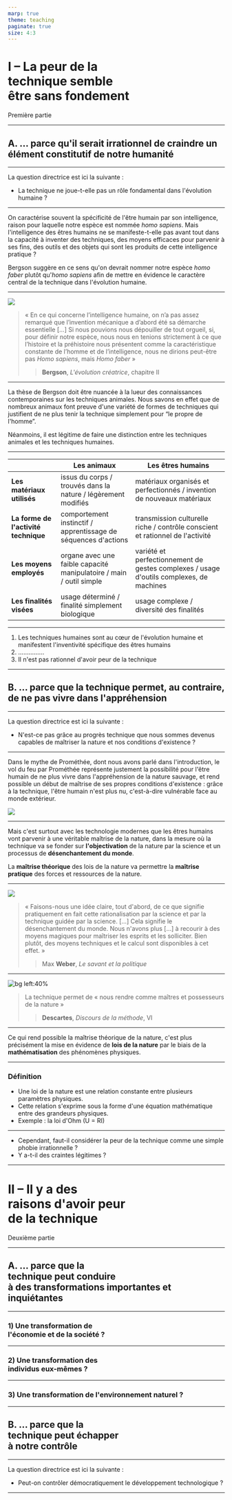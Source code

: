 ```yaml
---
marp: true
theme: teaching
paginate: true
size: 4:3
---
```


<!-- _class: partie -->
# I – La peur de la<br> technique semble<br> être sans fondement <!-- fit-->
Première partie

---
<!-- _class: souspartie fpppp -->
## A. … parce qu'il serait irrationnel de craindre un élément constitutif de notre humanité

---
<!-- _class: fpppppppppppp -->
La question directrice est ici la suivante : 
- La technique ne joue-t-elle pas un rôle fondamental dans l'évolution humaine ?

---
<!-- _class: fppp -->
On caractérise souvent la spécificité de l'être humain par son intelligence, raison pour laquelle notre espèce est nommée _homo sapiens_. Mais l'intelligence des êtres humains ne se manifeste-t-elle pas avant tout dans la capacité à inventer des techniques, des moyens efficaces pour parvenir à ses fins, des outils et des objets qui sont les produits de cette intelligence pratique ?

Bergson suggère en ce sens qu'on devrait nommer notre espèce _homo faber_ plutôt qu'_homo sapiens_ afin de mettre en évidence le caractère central de la technique dans l'évolution humaine.

---
<!-- _class: citationM1 fm-->
![](https://upload.wikimedia.org/wikipedia/commons/e/ed/Henri_Bergson_%28Nobel%29.jpg)

>« En ce qui concerne l’intelligence humaine, on n’a pas assez remarqué que l’invention mécanique a d’abord été sa démarche essentielle […] Si nous pouvions nous dépouiller de tout orgueil, si, pour définir notre espèce, nous nous en tenions strictement à ce que l’histoire et la préhistoire nous présentent comme la caractéristique constante de l’homme et de l’intelligence, nous ne dirions peut-être pas _Homo sapiens_, mais _Homo faber_ »
>> **Bergson**, _L'évolution créatrice_, chapitre II 

---
<!-- _class: fpppppp-->
La thèse de Bergson doit être nuancée à la lueur des connaissances contemporaines sur les techniques animales. Nous savons en effet que de nombreux animaux font preuve d'une variété de formes de techniques qui justifient de ne plus tenir la technique simplement pour “le propre de l'homme”.

Néanmoins, il est légitime de faire une distinction entre les techniques animales et les techniques humaines.

---
<!-- _class: fmmmmmmm-->

||Les animaux|Les êtres humains|
|-|-|-|
|**Les matériaux utilisés**|issus du corps / trouvés dans la nature / légèrement modifiés|matériaux organisés et perfectionnés / invention de nouveaux matériaux|
|**La forme de l'activité technique**|comportement instinctif / apprentissage de séquences d'actions| transmission culturelle riche /  contrôle conscient et rationnel de l'activité |
|**Les moyens employés**|organe avec une faible capacité manipulatoire / main / outil simple|variété et perfectionnement de gestes complexes / usage d'outils complexes, de machines|
|**Les finalités visées**|usage déterminé / finalité simplement biologique|usage complexe / diversité des finalités|


---
<!-- _class: exercice argumentation -->
1. Les techniques humaines sont au cœur de l'évolution humaine et manifestent l'inventivité spécifique des êtres humains
2. ……………
3. Il n'est pas rationnel d'avoir peur de la technique



---
<!-- _class: souspartie fpp-->
## B. … parce que la technique permet, au contraire, de ne pas vivre dans l'appréhension

---
La question directrice est ici la suivante :
- N'est-ce pas grâce au progrès technique que nous sommes devenus capables de maîtriser la nature et nos conditions d'existence ?

---
<!-- _class: i1t1 horizontal fmm -->

Dans le mythe de Prométhée, dont nous avons parlé dans l'introduction, le vol du feu par Prométhée représente justement la possibilité pour l'être humain de ne plus vivre dans l'appréhension de la nature sauvage, et rend possible un début de maîtrise de ses propres conditions d'existence : grâce à la technique, l'être humain n'est plus nu, c'est-à-dire vulnérable face au monde extérieur.

![](https://mythologica.fr/grec/pic/cossiers_promethee.jpg)

---
<!-- _class: fppppppppp -->
Mais c'est surtout avec les technologie modernes que les êtres humains vont parvenir à une véritable maîtrise de la nature, dans la mesure où la technique va se fonder sur **l'objectivation** de la nature par la science et un processus de **désenchantement du monde**. 

La **maîtrise théorique** des lois de la nature va permettre la **maîtrise pratique** des forces et ressources de la nature.

---
<!-- _class: citationM1 fpp -->

![](https://upload.wikimedia.org/wikipedia/commons/1/16/Max_Weber_1894.jpg)

>« Faisons-nous une idée claire, tout d'abord, de ce que signifie pratiquement en fait cette rationalisation par la science et par la technique guidée par la science. […] Cela signifie le désenchantement du monde. Nous n'avons plus […] à recourir à des moyens magiques pour maîtriser les esprits et les solliciter. Bien plutôt, des moyens techniques et le calcul sont disponibles à cet effet. »
>> Max **Weber**, _Le savant et la politique_

---
<!-- _class: citationC  -->

![bg left:40%](https://upload.wikimedia.org/wikipedia/commons/7/73/Frans_Hals_-_Portret_van_Ren%C3%A9_Descartes.jpg)

>La technique permet de « nous rendre comme maîtres et possesseurs de la nature »
>>**Descartes**, _Discours de la méthode_, VI

---

Ce qui rend possible la maîtrise théorique de la nature, c'est plus précisément la mise en évidence de **lois de la nature** par le biais de la **mathématisation** des phénomènes physiques.

---
<!-- _class: definition fppppp-->

### Définition
- Une loi de la nature est une relation constante entre plusieurs paramètres physiques.
- Cette relation s'exprime sous la forme d'une équation mathématique entre des grandeurs physiques.
- Exemple : la loi d'Ohm (U = RI)

---
<!-- _class: fpppppppppppp-->
- Cependant, faut-il considérer la peur de la technique comme une simple phobie irrationnelle ?
- Y a-t-il des craintes légitimes ?

---
<!-- _class: partie -->
# II – Il y a des<br> raisons d'avoir peur<br> de la technique <!--fit-->
Deuxième partie

---
<!-- _class: souspartie fmm-->
## A. … parce que la <br>technique peut conduire<br> à des transformations importantes et inquiétantes

---
<!-- _class: etape -->
### 1) Une transformation de <br>l'économie et de la société ?

---
<!-- _class: etape -->
### 2) Une transformation des<br> individus eux-mêmes ?

---
<!-- _class: etape -->
### 3) Une transformation de l'environnement naturel ?

---
<!-- _class: souspartie fppp -->
## B. … parce que la <br>technique peut échapper<br> à notre contrôle

---
La question directrice est ici la suivante : 
- Peut-on contrôler démocratiquement le développement technologique ?


---
<!-- _class: -->